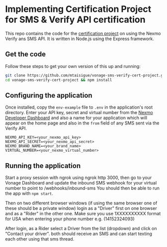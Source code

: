 # Implementing Certification Project for SMS & Verify API certification

This repo contains the code for the [certification project](https://vonage-workshop.nexmodev.com/verify/certification/certification-project/) on using the Nexmo Verify ans SMS API. It is written in Node.js using the Express framework.

## Get the code
Follow these steps to get your own version of this up and running:

```bash
git clone https://github.com/mtaisigue/vonage-sms-verify-cert-project.git
cd vonage-sms-verify-cert-project && npm install
```

## Configuring the application
Once installed, copy the `env-example` file to `.env` in the application's root directory. Enter your API key, secret and virtual number from the [Nexmo Developer Dashboard](https://dashboard.nexmo.com) and also a name for your application which will appear on the home page and also in the `from` field of any SMS sent via the Verify API.

```
NEXMO_API_KEY=<your_nexmo_api_key>
NEXMO_API_SECRET=<your_nexmo_api_secret>
NEXMO_BRAND_NAME=<your_brand_name>
VIRTUAL_NUMBER=<your_nexmo_virtual_number>
```
## Running the application
Start a proxy session with ngrok using ngrok http 3000, then go to your Vonage Dashboard and update the inbound SMS webhook for your virtual number to point to /webhooks/inbound-sms
You should then be able to run the app with `npm start`.

Then on two different browser windows (if using the same browser one of these should be a private window) login as a "Driver" first on one browser and as a "Rider" in the other one. Make sure you use 1XXXXXXXXXX format for USA when entering your phone number e.g. (14152324093)

After login, as a Rider select a Driver from the list (dropdown) and click on "Contact your driver". both should receive an SMS and can start texting each other using that sms thread.
